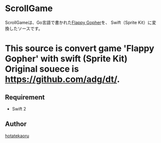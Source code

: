 # ScrollGame

ScrollGameは、Go言語で書かれた[Flappy Gopher](https://github.com/adg/dt/)を、
Swift（Sprite Kit）に変換したソースです。

This source is convert game 'Flappy Gopher' with swift (Sprite Kit)
Original souece is https://github.com/adg/dt/.
====

## Requirement
  * Swift 2

## Author
[hotatekaoru](https://github.com/hotatekaoru)
